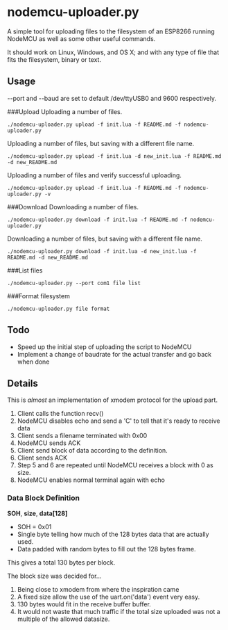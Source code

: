 nodemcu-uploader.py
===================


A simple tool for uploading files to the filesystem of an
ESP8266 running NodeMCU as well as some other useful commands.

It should work on Linux, Windows, and OS X; and with any type of file
that fits the filesystem, binary or text.


Usage
-----
--port and --baud are set to default /dev/ttyUSB0 and 9600 respectively.

###Upload
Uploading a number of files.

```
./nodemcu-uploader.py upload -f init.lua -f README.md -f nodemcu-uploader.py
```

Uploading a number of files, but saving with a different file name.

```
./nodemcu-uploader.py upload -f init.lua -d new_init.lua -f README.md -d new_README.md
```

Uploading a number of files and verify successful uploading.

```
./nodemcu-uploader.py upload -f init.lua -f README.md -f nodemcu-uploader.py -v
```

###Download
Downloading a number of files.

```
./nodemcu-uploader.py download -f init.lua -f README.md -f nodemcu-uploader.py
```

Downloading a number of files, but saving with a different file name.

```
./nodemcu-uploader.py download -f init.lua -d new_init.lua -f README.md -d new_README.md
```

###List files
```
./nodemcu-uploader.py --port com1 file list
```

###Format filesystem
```
./nodemcu-uploader.py file format
```

Todo
----
* Speed up the initial step of uploading the script to NodeMCU
* Implement a change of baudrate for the actual transfer and go back when done

Details
-------
This is *almost* an implementation of xmodem protocol for the upload part.

1. Client calls the function recv()
2. NodeMCU disables echo and send a 'C' to tell that it's ready to receive data
3. Client sends a filename terminated with 0x00
4. NodeMCU sends ACK
5. Client send block of data according to the definition.
6. Client sends ACK
7. Step 5 and 6 are repeated until NodeMCU receives a block with 0 as size.
8. NodeMCU enables normal terminal again with echo



### Data Block Definition
__SOH__, __size__, __data[128]__

* SOH = 0x01
* Single byte telling how much of the 128 bytes data that are actually used.
* Data padded with random bytes to fill out the 128 bytes frame.

This gives a total 130 bytes per block.

The block size was decided for...

1. Being close to xmodem from where the inspiration came
2. A fixed size allow the use of the uart.on('data') event very easy.
3. 130 bytes would fit in the receive buffer buffer.
4. It would not waste that much traffic if the total size uploaded was not a multiple of the allowed datasize.
